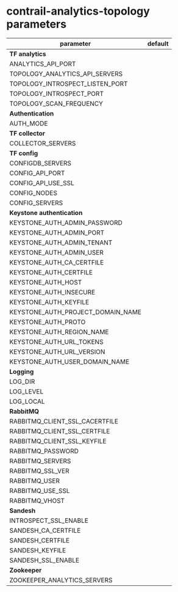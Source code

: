 # contrail-analytics-topology parameters

| parameter                         | default |
| --------------------------------- | ------- |
| **TF analytics**                  |         |
| ANALYTICS_API_PORT                |         |
| TOPOLOGY_ANALYTICS_API_SERVERS    |         |
| TOPOLOGY_INTROSPECT_LISTEN_PORT   |         |
| TOPOLOGY_INTROSPECT_PORT          |         |
| TOPOLOGY_SCAN_FREQUENCY           |         |
| **Authentication**                |         |
| AUTH_MODE                         |         |
| **TF collector**                  |         |
| COLLECTOR_SERVERS                 |         |
| **TF config**                     |         |
| CONFIGDB_SERVERS                  |         |
| CONFIG_API_PORT                   |         |
| CONFIG_API_USE_SSL                |         |
| CONFIG_NODES                      |         |
| CONFIG_SERVERS                    |         |
| **Keystone authentication**       |         |
| KEYSTONE_AUTH_ADMIN_PASSWORD      |         |
| KEYSTONE_AUTH_ADMIN_PORT          |         |
| KEYSTONE_AUTH_ADMIN_TENANT        |         |
| KEYSTONE_AUTH_ADMIN_USER          |         |
| KEYSTONE_AUTH_CA_CERTFILE         |         |
| KEYSTONE_AUTH_CERTFILE            |         |
| KEYSTONE_AUTH_HOST                |         |
| KEYSTONE_AUTH_INSECURE            |         |
| KEYSTONE_AUTH_KEYFILE             |         |
| KEYSTONE_AUTH_PROJECT_DOMAIN_NAME |         |
| KEYSTONE_AUTH_PROTO               |         |
| KEYSTONE_AUTH_REGION_NAME         |         |
| KEYSTONE_AUTH_URL_TOKENS          |         |
| KEYSTONE_AUTH_URL_VERSION         |         |
| KEYSTONE_AUTH_USER_DOMAIN_NAME    |         |
| **Logging**                       |         |
| LOG_DIR                           |         |
| LOG_LEVEL                         |         |
| LOG_LOCAL                         |         |
| **RabbitMQ**                      |         |
| RABBITMQ_CLIENT_SSL_CACERTFILE    |         |
| RABBITMQ_CLIENT_SSL_CERTFILE      |         |
| RABBITMQ_CLIENT_SSL_KEYFILE       |         |
| RABBITMQ_PASSWORD                 |         |
| RABBITMQ_SERVERS                  |         |
| RABBITMQ_SSL_VER                  |         |
| RABBITMQ_USER                     |         |
| RABBITMQ_USE_SSL                  |         |
| RABBITMQ_VHOST                    |         |
| **Sandesh**                       |         |
| INTROSPECT_SSL_ENABLE             |         |
| SANDESH_CA_CERTFILE               |         |
| SANDESH_CERTFILE                  |         |
| SANDESH_KEYFILE                   |         |
| SANDESH_SSL_ENABLE                |         |
| **Zookeeper**                     |         |
| ZOOKEEPER_ANALYTICS_SERVERS       |         |
